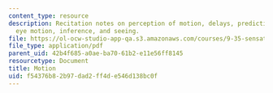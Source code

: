 ```yaml
---
content_type: resource
description: Recitation notes on perception of motion, delays, prediction, decoding,
  eye motion, inference, and seeing.
file: https://ol-ocw-studio-app-qa.s3.amazonaws.com/courses/9-35-sensation-and-perception-spring-2009/f54376b82b97dad2ff4de546d138bc0f_MIT9_35s09_rec03_motion.pdf
file_type: application/pdf
parent_uid: 42b4f685-a0ae-ba70-61b2-e11e56ff8145
resourcetype: Document
title: Motion
uid: f54376b8-2b97-dad2-ff4d-e546d138bc0f
---
```

